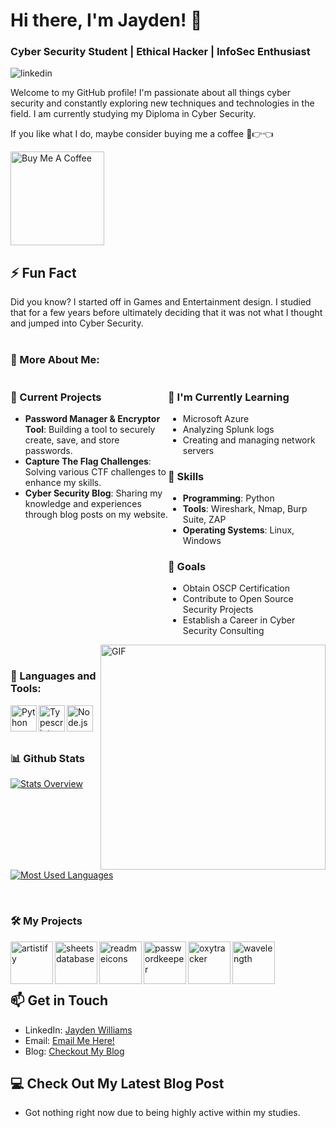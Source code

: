 # Hi there, I'm Jayden! 👋

### Cyber Security Student | Ethical Hacker | InfoSec Enthusiast

<a href='https://www.linkedin.com/in/jayden-ty-williams/'><img align='left' alt="linkedin" src="https://img.shields.io/badge/LinkedIn-0077B5?style=for-the-badge&logo=linkedin&logoColor=white"/></a>
<br/>

Welcome to my GitHub profile! I'm passionate about all things cyber security and constantly exploring new techniques and technologies in the field.
I am currently studying my Diploma in Cyber Security.

If you like what I do, maybe consider buying me a coffee 🥺👉👈

<a href="https://buymeacoffee.com/epiloxgamih" target="_blank"><img src="https://cdn.buymeacoffee.com/buttons/v2/default-red.png" alt="Buy Me A Coffee" width="150" ></a>

## ⚡ Fun Fact
Did you know? I started off in Games and Entertainment design. I studied that for a few years before ultimately deciding that it was not what I thought and jumped into Cyber Security.
<br/>
<br/>


  
### 🧐 More About Me:

<div style="display: flex;">
  <div style="flex: 1;">
    <h3>🔭 Current Projects</h3>
    <ul>
      <li><strong>Password Manager & Encryptor Tool</strong>: Building a tool to securely create, save, and store passwords.</li>
      <li><strong>Capture The Flag Challenges</strong>: Solving various CTF challenges to enhance my skills.</li>
      <li><strong>Cyber Security Blog</strong>: Sharing my knowledge and experiences through blog posts on my website.</li>
    </ul>
  </div>
  <div style="flex: 1;">
    <h3>🌱 I'm Currently Learning</h3>
    <ul>
      <li>Microsoft Azure</li>
      <li>Analyzing Splunk logs</li>
      <li>Creating and managing network servers</li>
    </ul>
    <h3>💼 Skills</h3>
    <ul>
      <li><strong>Programming</strong>: Python</li>
      <li><strong>Tools</strong>: Wireshark, Nmap, Burp Suite, ZAP</li>
      <li><strong>Operating Systems</strong>: Linux, Windows</li>
    </ul>
    <h3>🚀 Goals</h3>
    <ul>
      <li>Obtain OSCP Certification</li>
      <li>Contribute to Open Source Security Projects</li>
      <li>Establish a Career in Cyber Security Consulting</li>
    </ul>
  </div>
</div>
<img align="right" alt="GIF" src="https://raw.githubusercontent.com/rahul-jha98/rahul-jha98/main/techstack.gif" width="360px"/>
<br>

### 🔨 Languages and Tools:
<a href="https://www.python.org" target="_blank"><img align="left" alt="Python" height ="42px" src="https://raw.githubusercontent.com/rahul-jha98/github_readme_icons/main/language_and_tools/square/python/python.svg"></a>
<a href="https://www.typescriptlang.org/" target="_blank"><img align="left" alt="Typescript" height ="42px" src="https://raw.githubusercontent.com/rahul-jha98/github_readme_icons/main/language_and_tools/square/typescript/typescript.svg"></a>
<a href="https://nodejs.org" target="_blank"><img align="left" alt="Node.js" height ="42px" src="https://raw.githubusercontent.com/rahul-jha98/github_readme_icons/main/language_and_tools/square/node/node.svg"></a>
<br><br><br>

### 📊 Github Stats
<a href='https://github.com/JaydenWilliams-CyberSec/github-stats-transparent'>
  
![Stats Overview](https://raw.githubusercontent.com/JaydenWilliams-CyberSec/github-stats-transparent/output/generated/overview.svg)
![Most Used Languages](https://raw.githubusercontent.com/JaydenWilliams-CyberSec/github-stats-transparent/output/generated/languages.svg)

</a>

<br>

### 🛠️ My Projects
<a href="https://github.com/rahul-jha98/Artistify.ai" target="_blank"> <img alt="artistify" src="./projects/artistify.svg" height="68" align="left"> </a>
<a href="https://github.com/rahul-jha98/sheets-database" target="_blank"> <img alt="sheetsdatabase" src="./projects/sheetsdatabase.svg"  height="68" align="left"> </a>
<a href="https://github.com/rahul-jha98/README_icons" target="_blank"> <img alt="readmeicons" src="./projects/readmeicons.svg" height="68" align="left"> </a>
<a href="https://github.com/rahul-jha98/PasswordKeeper" target="_blank"> <img alt="passwordkeeper" src="./projects/passwordkeeper.svg" height="68" align="left"> </a>
<a href="https://github.com/rahul-jha98/PasswordKeeper" target="_blank"> <img alt="oxytracker" src="./projects/oxytracker.svg" height="68" align="left"> </a>
<a href="https://github.com/rahul-jha98/PasswordKeeper" target="_blank"> <img alt="wavelength" src="./projects/wavelength.svg" height="68" align="left"> </a>
<br><br><br>

## 📫 Get in Touch
- LinkedIn: [Jayden Williams](https://www.linkedin.com/in/jayden-ty-williams/)
- Email: [Email Me Here!](mailto:jayden@jaydenwilliams.xyz)
- Blog: [Checkout My Blog](https://jaydenwilliams.xyz)

## 💻 Check Out My Latest Blog Post
- Got nothing right now due to being highly active within my studies.
